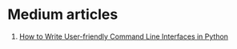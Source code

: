 # Medium articles

1. [How to Write User-friendly Command Line Interfaces in Python](./how_to_write_user_freindly_cli)